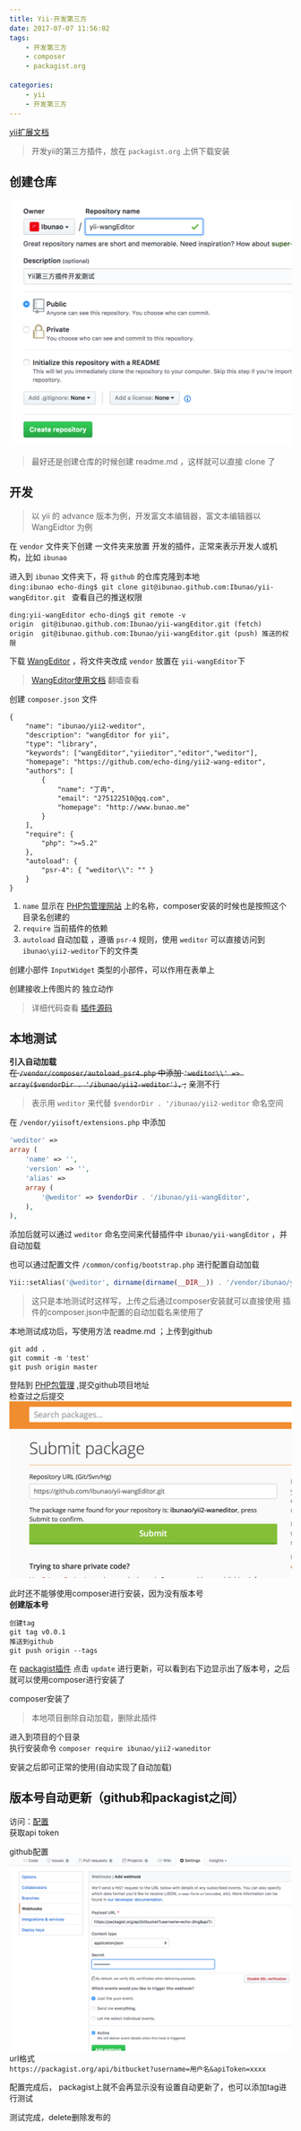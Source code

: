 ```yaml
---
title: Yii-开发第三方
date: 2017-07-07 11:56:02
tags:
	- 开发第三方
	- composer
	- packagist.org

categories:
    - yii
    - 开发第三方
---
```

[yii扩展文档](http://www.yiichina.com/doc/guide/2.0/structure-extensions)  

> 开发yii的第三方插件，放在 `packagist.org` 上供下载安装  
## 创建仓库  

![github创建仓库](/images/yii/kaifachajian1.png)
> 最好还是创建仓库的时候创建 readme.md ，这样就可以直接 clone 了

## 开发  
> 以 yii 的 advance 版本为例，开发富文本编辑器，富文本编辑器以 WangEidtor 为例  

在 `vendor` 文件夹下创建 一文件夹来放置 开发的插件，正常来表示开发人或机构，比如 `ibunao`  

进入到 `ibunao` 文件夹下，将 `github` 的仓库克隆到本地  
`ding:ibunao echo-ding$ git clone git@ibunao.github.com:Ibunao/yii-wangEditor.git
`
查看自己的推送权限  
```git
ding:yii-wangEditor echo-ding$ git remote -v
origin	git@ibunao.github.com:Ibunao/yii-wangEditor.git (fetch)
origin	git@ibunao.github.com:Ibunao/yii-wangEditor.git (push) 推送的权限
```

下载 [WangEditor](http://www.wangeditor.com) ，将文件夹改成 `vendor` 放置在 `yii-wangEditor`下  
> [WangEditor使用文档](https://www.kancloud.cn/wangfupeng/wangeditor) 翻墙查看  

创建 `composer.json` 文件  
```
{
    "name": "ibunao/yii2-weditor",
    "description": "wangEditor for yii",
    "type": "library",
    "keywords": ["wangEditor","yiieditor","editor","weditor"],
    "homepage": "https://github.com/echo-ding/yii2-wang-editor",
    "authors": [
        {
            "name": "丁冉",
            "email": "275122510@qq.com",
            "homepage": "http://www.bunao.me"
        }
    ],
    "require": {
        "php": ">=5.2"
    },
    "autoload": {
        "psr-4": { "weditor\\": "" }
    }
}
```
1. `name` 显示在 [PHP包管理网站](https://packagist.org/) 上的名称，composer安装的时候也是按照这个目录名创建的  
2. `require` 当前插件的依赖
3. `autoload` 自动加载 ，遵循 `psr-4` 规则，使用 `weditor` 可以直接访问到 `ibunao\yii2-weditor`下的文件类  

创建小部件 `InputWidget` 类型的小部件，可以作用在表单上  

创建接收上传图片的 独立动作  

> 详细代码查看  [插件源码](https://github.com/echo-ding/yii2-wang-editor)  

## 本地测试  
**引入自动加载**  
~~在 `/vendor/composer/autoload_psr4.php` 中添加 `'weditor\\' => array($vendorDir . '/ibunao/yii2-weditor'),` ;~~ 亲测不行    
> 表示用 `weditor` 来代替 `$vendorDir . '/ibunao/yii2-weditor`  命名空间   

在 `/vendor/yiisoft/extensions.php` 中添加
```php
'weditor' =>
array (
    'name' => '',
    'version' => '',
    'alias' =>
    array (
        '@weditor' => $vendorDir . '/ibunao/yii-wangEditor',
    ),
),
```
添加后就可以通过 `weditor` 命名空间来代替插件中 `ibunao/yii-wangEditor` ，并自动加载  

也可以通过配置文件 `/common/config/bootstrap.php` 进行配置自动加载  
```php
Yii::setAlias('@weditor', dirname(dirname(__DIR__)) . '/vendor/ibunao/yii-wangEditor');
```
> 这只是本地测试时这样写，上传之后通过composer安装就可以直接使用 插件的composer.json中配置的自动加载名来使用了  

本地测试成功后，写使用方法 readme.md ；上传到github  
```git
git add .
git commit -m 'test'
git push origin master
```

登陆到 [PHP包管理](https://packagist.org/packages/submit) ,提交github项目地址  
检查过之后提交  
![提交](/images/yii/kaifachajian2.png)   

此时还不能够使用composer进行安装，因为没有版本号  
**创建版本号**
```git
创建tag
git tag v0.0.1
推送到github
git push origin --tags
```
在 [packagist插件](https://packagist.org/packages/ibunao/yii2-waneditor) 点击 `update` 进行更新，可以看到右下边显示出了版本号，之后就可以使用composer进行安装了  

composer安装了
> 本地项目删除自动加载，删除此插件  

进入到项目的个目录  
执行安装命令 `composer require ibunao/yii2-waneditor`

安装之后即可正常的使用(自动实现了自动加载)  

## 版本号自动更新（github和packagist之间）
访问：[配置](https://packagist.org/profile/)  
获取api token  

github配置  
![github添加配置](/images/yii/kaifachajian3.png)  
url格式  
`https://packagist.org/api/bitbucket?username=用户名&apiToken=xxxx`  

配置完成后， packagist上就不会再显示没有设置自动更新了，也可以添加tag进行测试  

测试完成，delete删除发布的
